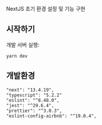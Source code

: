 NextJS 초기 환경 설정 및 기능 구현

## 시작하기

개발 서버 실행:

```
yarn dev
```

## 개발환경
    "next": "13.4.19",
    "typescript": "5.2.2"
    "eslint": "^8.48.0",
    "jest": "^29.6.4",
    "prettier": "^3.0.3",
    "eslint-config-airbnb": "^19.0.4",
